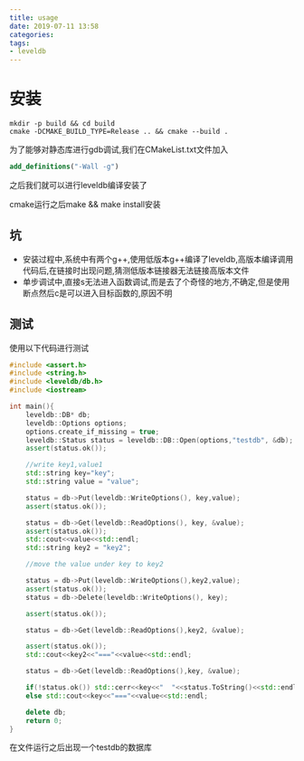 ```yaml
---
title: usage
date: 2019-07-11 13:58
categories: 
tags: 
- leveldb
---
```


# 安装
```shell
mkdir -p build && cd build
cmake -DCMAKE_BUILD_TYPE=Release .. && cmake --build .
```
为了能够对静态库进行gdb调试,我们在CMakeList.txt文件加入
```cmake
add_definitions("-Wall -g")
```
之后我们就可以进行leveldb编译安装了

cmake运行之后make && make install安装

## 坑
* 安装过程中,系统中有两个g++,使用低版本g++编译了leveldb,高版本编译调用代码后,在链接时出现问题,猜测低版本链接器无法链接高版本文件
* 单步调试中,直接s无法进入函数调试,而是去了个奇怪的地方,不确定,但是使用断点然后c是可以进入目标函数的,原因不明

## 测试
使用以下代码进行测试

```c++
#include <assert.h>
#include <string.h>
#include <leveldb/db.h>
#include <iostream>

int main(){
    leveldb::DB* db;
    leveldb::Options options;
    options.create_if_missing = true;
    leveldb::Status status = leveldb::DB::Open(options,"testdb", &db);
    assert(status.ok());

    //write key1,value1
    std::string key="key";
    std::string value = "value";

    status = db->Put(leveldb::WriteOptions(), key,value);
    assert(status.ok());

    status = db->Get(leveldb::ReadOptions(), key, &value);
    assert(status.ok());
    std::cout<<value<<std::endl;
    std::string key2 = "key2";

    //move the value under key to key2

    status = db->Put(leveldb::WriteOptions(),key2,value);
    assert(status.ok());
    status = db->Delete(leveldb::WriteOptions(), key);

    assert(status.ok());

    status = db->Get(leveldb::ReadOptions(),key2, &value);

    assert(status.ok());
    std::cout<<key2<<"==="<<value<<std::endl;

    status = db->Get(leveldb::ReadOptions(),key, &value);

    if(!status.ok()) std::cerr<<key<<"  "<<status.ToString()<<std::endl;
    else std::cout<<key<<"==="<<value<<std::endl;

    delete db;
    return 0;
}
```
在文件运行之后出现一个testdb的数据库

